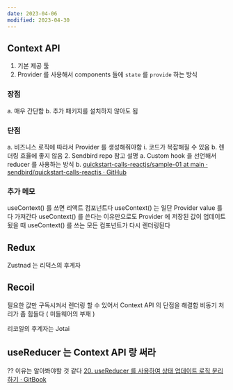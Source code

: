 ```yaml
---
date: 2023-04-06
modified: 2023-04-30
---
```


## Context API

1. 기본 제공 툴
2. Provider 를 사용해서 components 들에 `state` 를 `provide` 하는 방식

### 장점

a. 매우 간단함
b. 추가 패키지를 설치하지 않아도 됨

### 단점

a. 비즈니스 로직에 따라서 Provider 를 생성해줘야함
i. 코드가 복잡해질 수 있음
b. 렌더링 효율에 좋지 않음 2. Sendbird repo 참고 설명
a. Custom hook 을 선언해서 reducer 를 사용하는 방식
b. [quickstart-calls-reactjs/sample-01 at main · sendbird/quickstart-calls-reactjs · GitHub](https://github.com/sendbird/quickstart-calls-reactjs/tree/main/sample-01)

### 추가 메모

useContext() 를 쓰면 리액트 컴포넌트다
useContext() 는 일단 Provider value 를 다 가져간다
useContext() 를 쓴다는 이유만으로도 Provider 에 저장된 값이 업데이트 됬을 때 useContext() 를 쓰는 모든 컴포넌트가 다시 렌더링된다

## Redux

Zustnad 는 리덕스의 후계자

## Recoil

필요한 값만 구독시켜서 렌더링 할 수 있어서 Context API 의 단점을 해결함
비동기 처리가 좀 힘들다 ( 미들웨어의 부재 )

리코일의 후계자는 Jotai

## useReducer 는 Context API 랑 써라

?? 이유는 알아봐야할 것 같다
[20. useReducer 를 사용하여 상태 업데이트 로직 분리하기 · GitBook](https://react.vlpt.us/basic/20-useReducer.html)
